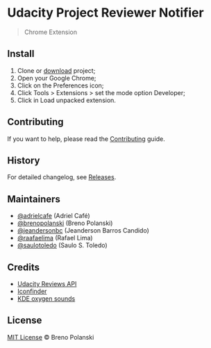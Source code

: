 # Udacity Project Reviewer Notifier

> Chrome Extension

## Install

1. Clone or [download](https://github.com/brenopolanski/notifier-for-udacity-reviewer-chrome/archive/master.zip) project;
2. Open your Google Chrome;
3. Click on the Preferences icon;
4. Click Tools > Extensions > set the mode option Developer;
5. Click in Load unpacked extension.

## Contributing

If you want to help, please read the [Contributing](https://github.com/brenopolanski/notifier-for-udacity-reviewer-chrome/blob/master/CONTRIBUTING.md) guide.

## History

For detailed changelog, see [Releases](https://github.com/brenopolanski/notifier-for-udacity-reviewer-chrome/releases).

## Maintainers

* [@adrielcafe](https://github.com/adrielcafe) (Adriel Café)
* [@brenopolanski](https://github.com/brenopolanski) (Breno Polanski)
* [@jeandersonbc](https://github.com/jeandersonbc) (Jeanderson Barros Candido)
* [@raafaelima](https://github.com/raafaelima) (Rafael Lima)
* [@saulotoledo](https://github.com/saulotoledo) (Saulo S. Toledo)

## Credits

* [Udacity Reviews API](https://review.udacity.com/api-doc/index.html)
* [Iconfinder](https://www.iconfinder.com/)
* [KDE oxygen sounds](https://github.com/KDE/oxygen/tree/master/sounds)

## License

[MIT License](http://brenopolanski.mit-license.org/) © Breno Polanski
